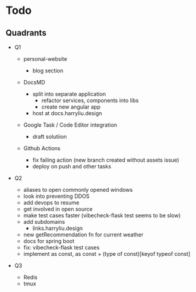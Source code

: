# Todo

## Quadrants

- Q1

  - personal-website

    - blog section

  - DocsMD
    - split into separate application
      - refactor services, components into libs
      - create new angular app
    - host at docs.harryliu.design
  - Google Task / Code Editor integration
    - draft solutiion
  - Github Actions
    - fix failing action (new branch created without assets issue)
    - deploy on push and other tasks

- Q2

  - aliases to open commonly opened windows
  - look into preventing DDOS
  - add devops to resume
  - get involved in open source
  - make test cases faster (vibecheck-flask test seems to be slow)
  - add subdomains
    - links.harryliu.design
  - new getRecommendation fn for current weather
  - docs for spring boot
  - fix: vibecheck-flask test cases
  - implement as const, as const + (type of const)[keyof typeof const]

- Q3
  - Redis
  - tmux
